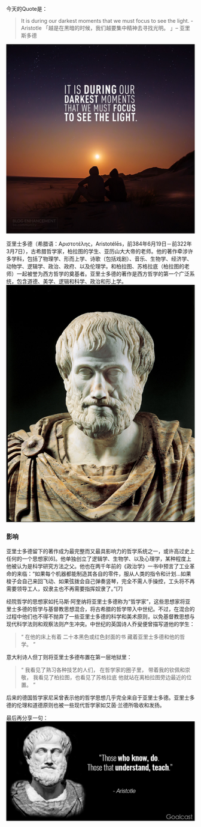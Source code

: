 今天的Quote是：
> It is during our darkest moments that we must focus to see the light. -Aristotle
> 「越是在黑暗的时候，我们越要集中精神去寻找光明。 ​」– 亚里斯多德

![](./_image/2021-05-11-23-11-45.jpg)

亚里士多德（希腊语：Αριστοτέλης，Aristotélēs，前384年6月19日－前322年3月7日），古希腊哲学家，柏拉图的学生、亚历山大大帝的老师。他的著作牵涉许多学科，包括了物理学、形而上学、诗歌（包括戏剧）、音乐、生物学、经济学、动物学、逻辑学、政治、政府、以及伦理学。和柏拉图、苏格拉底（柏拉图的老师）一起被誉为西方哲学的奠基者。亚里士多德的著作是西方哲学的第一个广泛系统，包含道德、美学、逻辑和科学、政治和形上学。
![](./_image/2021-05-11-23-12-27.jpg)

### 影响
亚里士多德留下的著作成为最完整而又最具影响力的哲学系统之一，或许高过史上任何的一个思想家[6]。他单独创立了逻辑学、生物学、以及心理学，某种程度上他被认为是科学研究方法之父。他也在两千年前的《政治学》一书中预言了工业革命的来临：“如果每个机器都能制造其各自的零件，服从人类的指令和计划…如果梭子会自己来回飞动、如果弦拨会自己弹奏竖琴，完全不需人手操控，工头将不再需要领导工人，奴隶主也不再需要指挥奴隶了。”[7]

经院哲学的思想家如托马斯·阿奎纳将亚里士多德称为“哲学家”，这些思想家将亚里士多德的哲学与基督教思想混合，将古希腊的哲学带入中世纪。不过，在混合的过程中他们也不得不抛弃了一些亚里士多德的科学和美术原则，以免基督教思想与现代科学法则和观察法则产生冲突。中世纪的英国诗人乔叟便曾描写道他的学生：

>“	在他的床上有着
>二十本黑色或红色封面的书
>藏着亚里士多德和他的哲学。
>”

意大利诗人但丁则将亚里士多德布置在第一层地狱里：
>“	我看见了熟习各种技艺的人们，
>在哲学家的圈子里，
>带着我的钦佩和崇敬，
>我看见了柏拉图，也看见了苏格拉底
>他就站在离柏拉图旁边最近的位置。
>”
> 
后来的德国哲学家尼采曾表示他的哲学思想几乎完全来自于亚里士多德。亚里士多德的伦理和道德原则也被一些现代哲学家如艾茵·兰德所吸收和发扬。

最后再分享一句：
![](./_image/2021-05-11-23-13-11.jpg)

